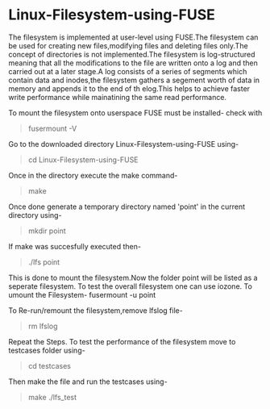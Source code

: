 # Linux-Filesystem-using-FUSE
The filesystem is implemented at user-level using FUSE.The filesystem can be used for creating new files,modifying files and deleting files only.The concept of directories is not implemented.The filesystem is log-structured meaning that all the modifications to the file are written onto a log and then carried out at a later stage.A log consists of a series of segments which contain data and inodes,the filesystem gathers a segement worth of data in memory and appends it to the end of th elog.This helps to achieve faster write performance while mainatining the same read performance.

To mount the filesystem onto userspace FUSE must be installed-
check with
>fusermount -V

Go to the downloaded directory Linux-Filesystem-using-FUSE  using-
>cd Linux-Filesystem-using-FUSE

Once in the directory execute the make command-
>make

Once done generate a temporary directory named 'point' in the current directory using-
>mkdir point

If make was succesfully executed then-
>./lfs point

This is done to mount the filesystem.Now the folder point will be listed as a seperate filesystem.
To test the overall filesystem one can use iozone.
To umount the Filesystem-
fusermount -u point

To Re-run/remount the filesystem,remove lfslog file-
>rm lfslog

Repeat the Steps.
To test the performance of the filesystem move to testcases folder using-
>cd testcases

Then make the file and run the testcases using-
>make
>./lfs_test
